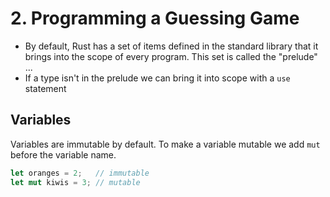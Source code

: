 # 2. Programming a Guessing Game

- By default, Rust has a set of items defined in the standard library that it brings into the scope of every program. This set is called the "prelude" ...
- If a type isn't in the prelude we can bring it into scope with a `use` statement

## Variables

Variables are immutable by default. To make a variable mutable we add `mut` before the variable name.

```rs
let oranges = 2;   // immutable
let mut kiwis = 3; // mutable
```

